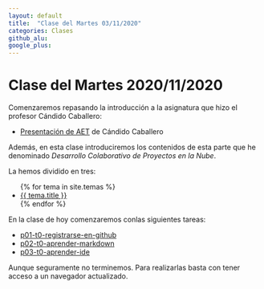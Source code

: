 ```yaml
---
layout: default
title:  "Clase del Martes 03/11/2020"
categories: Clases
github_alu: 
google_plus: 
---
```


# Clase del Martes 2020/11/2020

Comenzaremos repasando la introducción a la asignatura que hizo el profesor Cándido Caballero:

* [Presentación de AET](https://campusdoctoradoyposgrado.ull.es/mod/resource/view.php?id=268387) de Cándido Caballero

Además, en esta clase introduciremos los contenidos de esta parte que he denominado *Desarrollo Colaborativo de Proyectos en la Nube*.

La hemos dividido en tres:

<ul>
{% for tema in site.temas %}
  <li><a href="{{site.baseurl}}{{tema.url}}" title="{{ tema.hover }}">{{ tema.title }}</a></li>
{% endfor %}
</ul>

En la clase de hoy comenzaremos conlas siguientes tareas:

* [p01-t0-registrarse-en-github]({{site.baseurl}}/tema0-introduccion/practicas/p01-t0-registrarse-en-github/)
* [p02-t0-aprender-markdown]({{site.baseurl}}/tema0-introduccion/practicas/p02-t0-aprender-markdown/)
* [p03-t0-aprender-ide]({{site.baseurl}}/tema0-introduccion/practicas/p03-t0-aprender-ide/)

Aunque seguramente no terminemos. 
Para realizarlas basta con tener acceso a un navegador actualizado.



